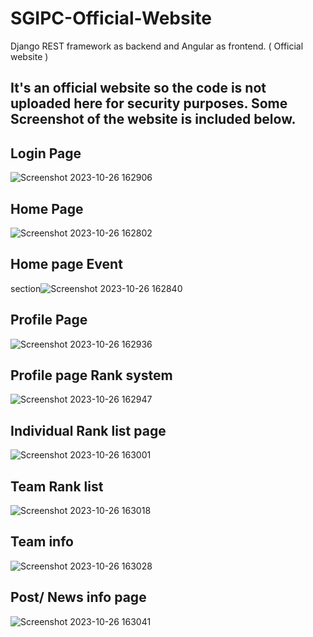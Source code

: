 # SGIPC-Official-Website
Django REST framework as backend and Angular as frontend. ( Official website )
## It's an official website so the code is not uploaded here for security purposes. Some Screenshot of the website is included below.
## Login Page
![Screenshot 2023-10-26 162906](https://github.com/scorpius72/SGIPC-Official-Website/assets/65850447/7df89b8c-1af3-485c-b373-a8419fd3c789)
## Home Page
![Screenshot 2023-10-26 162802](https://github.com/scorpius72/SGIPC-Official-Website/assets/65850447/86b2361a-47ec-4e48-9f71-1d60242c03b6)
## Home page Event
section![Screenshot 2023-10-26 162840](https://github.com/scorpius72/SGIPC-Official-Website/assets/65850447/d535cdd4-6a05-471a-be06-4ad9bfc1d544)
## Profile Page
![Screenshot 2023-10-26 162936](https://github.com/scorpius72/SGIPC-Official-Website/assets/65850447/3b04554a-9b4d-4135-b7c6-89788e3179e7)
## Profile page Rank system
![Screenshot 2023-10-26 162947](https://github.com/scorpius72/SGIPC-Official-Website/assets/65850447/882b9db1-7c91-45b6-ae8e-0ada4c5efb24)
## Individual Rank list page
![Screenshot 2023-10-26 163001](https://github.com/scorpius72/SGIPC-Official-Website/assets/65850447/4230051b-4d7d-42f9-96ae-b3bcb939061c)
## Team Rank list
![Screenshot 2023-10-26 163018](https://github.com/scorpius72/SGIPC-Official-Website/assets/65850447/b9702792-2fdf-4a2a-9ebc-28233e9a53f4)
## Team info
![Screenshot 2023-10-26 163028](https://github.com/scorpius72/SGIPC-Official-Website/assets/65850447/a4a7ebb8-ec07-4a72-bda7-417b93524178)
## Post/ News info page
![Screenshot 2023-10-26 163041](https://github.com/scorpius72/SGIPC-Official-Website/assets/65850447/8af0d033-0c4e-4fd0-9dc0-1592e3010276)


